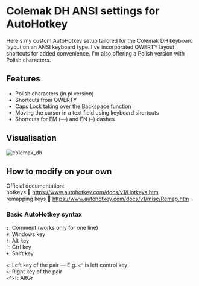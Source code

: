 # Colemak DH ANSI settings for AutoHotkey

Here's my custom AutoHotkey setup tailored for the Colemak DH keyboard layout on an ANSI keyboard type. I've incorporated QWERTY layout shortcuts for added convenience. I'm also offering a Polish version with Polish characters.

## Features

- Polish characters (in pl version)
- Shortcuts from QWERTY
- Caps Lock taking over the Backspace function
- Moving the cursor in a text field using keyboard shortcuts
- Shortcuts for EM (—) and EN (–) dashes

## Visualisation

![colemak_dh](https://user-images.githubusercontent.com/78684171/212556752-fbd3456f-9988-4f22-a526-850a689ee9b7.png)

## How to modify on your own

Official documentation: <br>
hotkeys        🔗 https://www.autohotkey.com/docs/v1/Hotkeys.htm <br>
remapping keys 🔗 https://www.autohotkey.com/docs/v1/misc/Remap.htm <br>

### Basic AutoHotkey syntax

`;`: Comment (works only for one line) <br>
`#`: Windows key <br>
`!`: Alt key <br>
`^`: Ctrl key <br>
`+`: Shift key <br>

`<`: Left key of the pair — E.g. `<^` is left control key <br>
`>`: Right key of the pair <br>
`<^>!`: AltGr <br>
